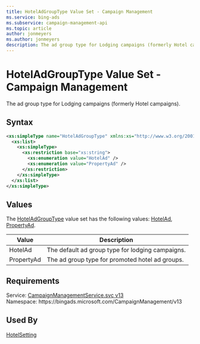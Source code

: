 ```yaml
---
title: HotelAdGroupType Value Set - Campaign Management
ms.service: bing-ads
ms.subservice: campaign-management-api
ms.topic: article
author: jonmeyers
ms.author: jonmeyers
description: The ad group type for Lodging campaigns (formerly Hotel campaigns).
---
```

# HotelAdGroupType Value Set - Campaign Management
The ad group type for Lodging campaigns (formerly Hotel campaigns).

## Syntax
```xml
<xs:simpleType name="HotelAdGroupType" xmlns:xs="http://www.w3.org/2001/XMLSchema">
  <xs:list>
    <xs:simpleType>
      <xs:restriction base="xs:string">
        <xs:enumeration value="HotelAd" />
        <xs:enumeration value="PropertyAd" />
      </xs:restriction>
    </xs:simpleType>
  </xs:list>
</xs:simpleType>
```

## <a name="values"></a>Values

The [HotelAdGroupType](hoteladgrouptype.md) value set has the following values: [HotelAd](#hotelad), [PropertyAd](#propertyad).

|Value|Description|
|-----------|---------------|
|<a name="hotelad"></a>HotelAd|The default ad group type for lodging campaigns.|
|<a name="propertyad"></a>PropertyAd|The ad group type for promoted hotel ad groups.|

## Requirements
Service: [CampaignManagementService.svc v13](https://campaign.api.bingads.microsoft.com/Api/Advertiser/CampaignManagement/v13/CampaignManagementService.svc)  
Namespace: https\://bingads.microsoft.com/CampaignManagement/v13  

## Used By
[HotelSetting](hotelsetting.md)  
